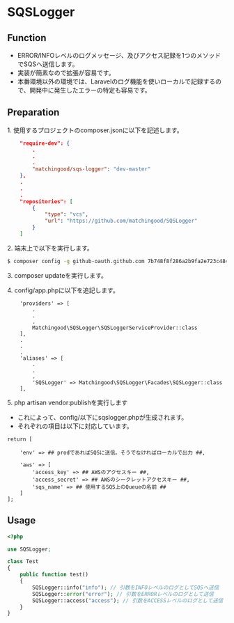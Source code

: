 # SQSLogger

## Function

* ERROR/INFOレベルのログメッセージ、及びアクセス記録を1つのメソッドでSQSへ送信します。
* 実装が簡素なので拡張が容易です。
* 本番環境以外の環境では、Laravelのログ機能を使いローカルで記録するので、開発中に発生したエラーの特定も容易です。

## Preparation

1\. 使用するプロジェクトのcomposer.jsonに以下を記述します。
```json
    "require-dev": {
        .
        .
        .
        "matchingood/sqs-logger": "dev-master"
    },
    .
    .
    .
    "repositories": [
        {
            "type": "vcs",
            "url": "https://github.com/matchingood/SQSLogger"
        }
    ]
```
2\. 端末上で以下を実行します。

```sh
$ composer config -g github-oauth.github.com 7b748f8f286a2b9fa2e723c484d25ad15f9970ae
```

3\. composer updateを実行します。

4\. config/app.phpに以下を追記します。

```
    'providers' => [
        .
        .
        .
        Matchingood\SQSLogger\SQSLoggerServiceProvider::class
    ],
    .
    .
    .
    'aliases' => [
        .
        .
        .
        'SQSLogger' => Matchingood\SQSLogger\Facades\SQSLogger::class
    ],
```

5\. php artisan vendor:publishを実行します

* これによって、config/以下にsqslogger.phpが生成されます。
* それぞれの項目は以下に対応しています。
```
return [

    'env' => ## prodであればSQSに送信。そうでなければローカルで出力 ##,

    'aws' => [
        'access_key' => ## AWSのアクセスキー ##,
        'access_secret' => ## AWSのシークレットアクセスキー ##,
        'sqs_name' => ## 使用するSQS上のQueueの名前 ##
    ]
];
```

## Usage
```php
<?php

use SQSLogger;

class Test
{
    public function test()
    {
        SQSLogger::info("info"); // 引数をINFOレベルのログとしてSQSへ送信
        SQSLogger::error("error"); // 引数をERRORレベルのログとして送信
        SQSLogger::access("access"); // 引数をACCESSレベルのログとして送信
    }
}
```
